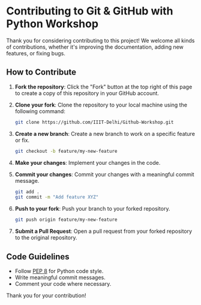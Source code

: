 # Contributing to Git & GitHub with Python Workshop

Thank you for considering contributing to this project! We welcome all kinds of contributions, whether it's improving the documentation, adding new features, or fixing bugs.

## How to Contribute

1. **Fork the repository**: Click the "Fork" button at the top right of this page to create a copy of this repository in your GitHub account.

2. **Clone your fork**: Clone the repository to your local machine using the following command:
   ```bash
   git clone https://github.com/IIIT-Delhi/Github-Workshop.git
   ```

3. **Create a new branch**: Create a new branch to work on a specific feature or fix.
   ```bash
   git checkout -b feature/my-new-feature
   ```

4. **Make your changes**: Implement your changes in the code.

5. **Commit your changes**: Commit your changes with a meaningful commit message.
   ```bash
   git add .
   git commit -m "Add feature XYZ"
   ```

6. **Push to your fork**: Push your branch to your forked repository.
   ```bash
   git push origin feature/my-new-feature
   ```

7. **Submit a Pull Request**: Open a pull request from your forked repository to the original repository.

## Code Guidelines

- Follow [PEP 8](https://www.python.org/dev/peps/pep-0008/) for Python code style.
- Write meaningful commit messages.
- Comment your code where necessary.

Thank you for your contribution!
